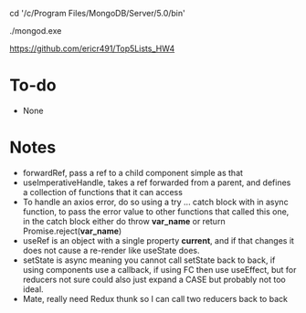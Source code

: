 cd '/c/Program Files/MongoDB/Server/5.0/bin'

./mongod.exe

https://github.com/ericr491/Top5Lists_HW4

# To-do
* None
# Notes
* forwardRef, pass a ref to a child component simple as that
* useImperativeHandle, takes a ref forwarded from a parent, and defines a collection of functions that it can access
* To handle an axios error, do so using a try ... catch block with in async function, to pass the error value to other functions that called this one, in the catch block either do throw **var_name** or return Promise.reject(**var_name**)
* useRef is an object with a single property **current**, and if that changes it does not cause a re-render like useState does.
* setState is async meaning you cannot call setState back to back, if using components use a callback, if using FC then use useEffect, but for reducers not sure could also just expand a CASE but probably not too ideal.
* Mate, really need Redux thunk so I can call two reducers back to back

